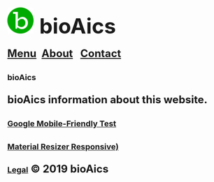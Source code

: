# <a href="https://bioaics.github.io"><img width="60px" src="/bioAics.svg" /></a> &nbsp;<strong><font size="7">bioAics</font></strong>
<strong><font size="5"><a href="https://bioaics.github.io/menu">Menu</a></font></strong>&nbsp;&nbsp;&nbsp;<strong><font size="5"><a href="https://bioaics.github.io/about">About</a>&nbsp;&nbsp;&nbsp;<strong><font size="5"><a href="https://bioaics.github.io/contact">Contact</a></font></strong>
<p><strong><font size="4">bioAics</font></strong></p>
<p>bioAics information about this website.</p>
<p><strong><font size="4"><a href="https://search.google.com/test/mobile-friendly?id=K_c2vnXx8p2XvosjuenFFg" target="_blank">Google Mobile-Friendly Test</a></font></strong></p>
<p><strong><font size="4"><a href="https://material.io/resources/resizer/#device=handset&url=https%3A%2F%2Fbioaics.github.io&width=360" target="_blank">Material Resizer Responsive)</a></font></strong></p>

<strong><font size="4"><a href="https://bioaics.github.io/legal">Legal</a></font></strong> © 2019 bioAics
